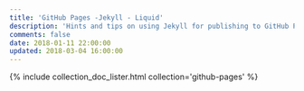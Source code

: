 ```yaml
---
title: 'GitHub Pages -Jekyll - Liquid'
description: 'Hints and tips on using Jekyll for publishing to GitHub Pages.'
comments: false
date: 2018-01-11 22:00:00
updated: 2018-03-04 16:00:00
---
```


{% include collection_doc_lister.html collection='github-pages' %}
